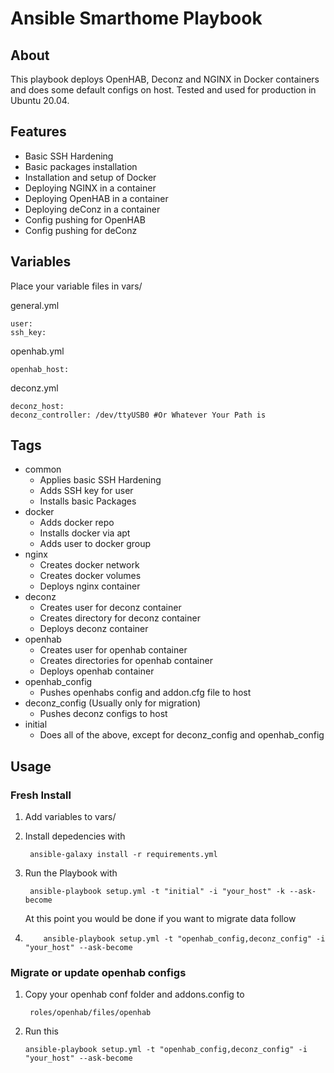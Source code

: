 # Ansible Smarthome Playbook

## About

This playbook deploys OpenHAB, Deconz and NGINX in Docker containers and does some default configs on host. 
Tested and used for production in Ubuntu 20.04.

## Features

- Basic SSH Hardening
- Basic packages installation
- Installation and setup of Docker
- Deploying NGINX in a container
- Deploying OpenHAB in a container
- Deploying deConz in a container
- Config pushing for OpenHAB
- Config pushing for deConz

## Variables
Place your variable files in vars/

general.yml

    user: 
    ssh_key: 

openhab.yml

    openhab_host:

deconz.yml

    deconz_host:
    deconz_controller: /dev/ttyUSB0 #Or Whatever Your Path is

## Tags
- common
    - Applies basic SSH Hardening
    - Adds SSH key for user
    - Installs basic Packages
- docker
  - Adds docker repo
  - Installs docker via apt
  - Adds user to docker group
- nginx
  - Creates docker network
  - Creates docker volumes
  - Deploys nginx container
- deconz
  - Creates user for deconz container
  - Creates directory for deconz container
  - Deploys deconz container
- openhab
  - Creates user for openhab container
  - Creates directories for openhab container
  - Deploys openhab container
- openhab_config
  - Pushes openhabs config and addon.cfg file to host
- deconz_config (Usually only for migration)
  - Pushes deconz configs to host
- initial
  - Does all of the above, except for deconz_config and openhab_config

## Usage
### Fresh Install
1. Add variables to vars/
2. Install depedencies with 

        ansible-galaxy install -r requirements.yml

3. Run the Playbook with 

        ansible-playbook setup.yml -t "initial" -i "your_host" -k --ask-become

    At this point you would be done if you want to migrate data follow
4.         ansible-playbook setup.yml -t "openhab_config,deconz_config" -i "your_host" --ask-become

### Migrate or update openhab configs
1. Copy your openhab conf folder and addons.config to 

        roles/openhab/files/openhab

2.  Run this

        ansible-playbook setup.yml -t "openhab_config,deconz_config" -i "your_host" --ask-become
